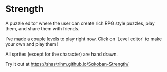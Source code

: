 # Strength
A puzzle editor where the user can create rich RPG style puzzles, play them, and share them with friends.

I've made a couple levels to play right now.
Click on 'Level editor' to make your own and play them!

All sprites (except for the character) are hand drawn.

Try it out at https://shastrihm.github.io/Sokoban-Strength/

